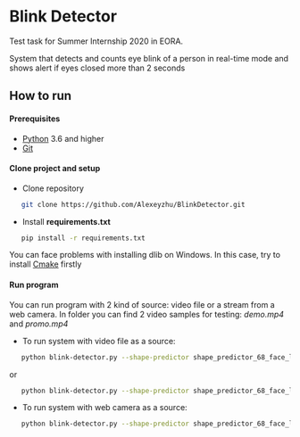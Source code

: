 # Blink Detector

Test task for Summer Internship 2020 in EORA.
 
System that detects and counts eye blink of a person in real-time mode and shows alert if eyes closed more than 2 seconds 

## How to run


#### Prerequisites
* [Python](https://www.python.org/downloads/)  3.6 and higher
* [Git](https://git-scm.com/downloads)

#### Clone project and setup

* Clone repository

```bash
   git clone https://github.com/Alexeyzhu/BlinkDetector.git
```

* Install **requirements.txt**
```bash
   pip install -r requirements.txt
```

You can face problems with installing dlib on Windows. In this case, try to install [Cmake](https://cmake.org/install/) firstly

#### Run program

You can run program with 2 kind of source: video file or a stream from a web camera. 
In folder you can find 2 video samples for testing: *demo.mp4* and *promo.mp4*

* To run system with video file as a source:

```bash
   python blink-detector.py --shape-predictor shape_predictor_68_face_landmarks.dat --video demo.mp4
```
or
```bash
   python blink-detector.py --shape-predictor shape_predictor_68_face_landmarks.dat --video promo.mp4
```

* To run system with web camera as a source:

```bash
   python blink-detector.py --shape-predictor shape_predictor_68_face_landmarks.dat
```